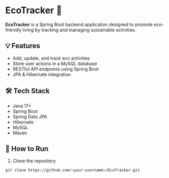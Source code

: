 # EcoTracker 🌱

**EcoTracker** is a Spring Boot backend application designed to promote eco-friendly living by tracking and managing sustainable activities.

## 💡 Features

- Add, update, and track eco activities
- Store user actions in a MySQL database
- RESTful API endpoints using Spring Boot
- JPA & Hibernate integration

## 🛠️ Tech Stack

- Java 17+
- Spring Boot
- Spring Data JPA
- Hibernate
- MySQL
- Maven

## 🚀 How to Run

1. Clone the repository
```bash
git clone https://github.com/<your-username>/EcoTracker.git
